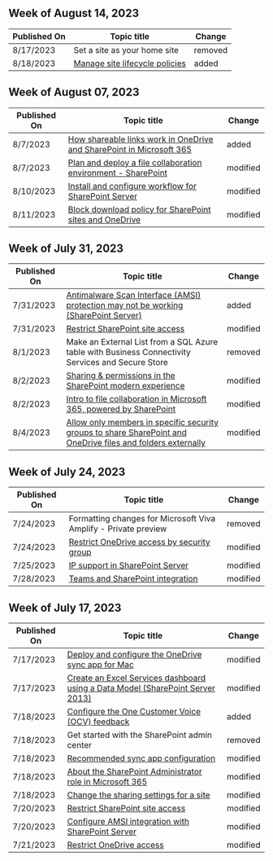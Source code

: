 <!-- This file is generated automatically each week. Changes made to this file will be overwritten.-->



## Week of August 14, 2023


| Published On |Topic title | Change |
|------|------------|--------|
| 8/17/2023 | Set a site as your home site | removed |
| 8/18/2023 | [Manage site lifecycle policies](/SharePoint/site-lifecycle-management) | added |


## Week of August 07, 2023


| Published On |Topic title | Change |
|------|------------|--------|
| 8/7/2023 | [How shareable links work in OneDrive and SharePoint in Microsoft 365](/SharePoint/shareable-links-anyone-specific-people-organization) | added |
| 8/7/2023 | [Plan and deploy a file collaboration environment - SharePoint](/SharePoint/deploy-file-collaboration) | modified |
| 8/10/2023 | [Install and configure workflow for SharePoint Server](/SharePoint/governance/install-and-configure-workflow-for-sharepoint-server) | modified |
| 8/11/2023 | [Block download policy for SharePoint sites and OneDrive](/SharePoint/block-download-from-sites) | modified |


## Week of July 31, 2023


| Published On |Topic title | Change |
|------|------------|--------|
| 7/31/2023 | [Antimalware Scan Interface (AMSI) protection may not be working (SharePoint Server)](/SharePoint/technical-reference/amsi-protection-may-not-be-working) | added |
| 7/31/2023 | [Restrict SharePoint site access](/SharePoint/restricted-access-control) | modified |
| 8/1/2023 | Make an External List from a SQL Azure table with Business Connectivity Services and Secure Store | removed |
| 8/2/2023 | [Sharing & permissions in the SharePoint modern experience](/SharePoint/modern-experience-sharing-permissions) | modified |
| 8/2/2023 | [Intro to file collaboration in Microsoft 365, powered by SharePoint](/SharePoint/intro-to-file-collaboration) | modified |
| 8/4/2023 | [Allow only members in specific security groups to share SharePoint and OneDrive files and folders externally](/SharePoint/manage-security-groups) | modified |


## Week of July 24, 2023


| Published On |Topic title | Change |
|------|------------|--------|
| 7/24/2023 | Formatting changes for Microsoft Viva Amplify - Private preview | removed |
| 7/24/2023 | [Restrict OneDrive access by security group](/SharePoint/limit-access) | modified |
| 7/25/2023 | [IP support in SharePoint Server](/SharePoint/install/ip-support) | modified |
| 7/28/2023 | [Teams and SharePoint integration](/SharePoint/teams-connected-sites) | modified |


## Week of July 17, 2023


| Published On |Topic title | Change |
|------|------------|--------|
| 7/17/2023 | [Deploy and configure the OneDrive sync app for Mac](/SharePoint/deploy-and-configure-on-macos) | modified |
| 7/17/2023 | [Create an Excel Services dashboard using a Data Model (SharePoint Server 2013)](/SharePoint/administration/create-an-excel-services-dashboard-using-a-data-model-sharepoint-server-2013) | modified |
| 7/18/2023 | [Configure the One Customer Voice (OCV) feedback](/SharePoint/administration/configure-ocv) | added |
| 7/18/2023 | Get started with the SharePoint admin center | removed |
| 7/18/2023 | [Recommended sync app configuration](/SharePoint/ideal-state-configuration) | modified |
| 7/18/2023 | [About the SharePoint Administrator role in Microsoft 365](/SharePoint/sharepoint-admin-role) | modified |
| 7/18/2023 | [Change the sharing settings for a site](/SharePoint/change-external-sharing-site) | modified |
| 7/20/2023 | [Restrict SharePoint site access](/SharePoint/restricted-access-control) | modified |
| 7/20/2023 | [Configure AMSI integration with SharePoint Server](/SharePoint/security-for-sharepoint-server/configure-amsi-integration) | modified |
| 7/21/2023 | [Restrict OneDrive access](/SharePoint/limit-access) | modified |
